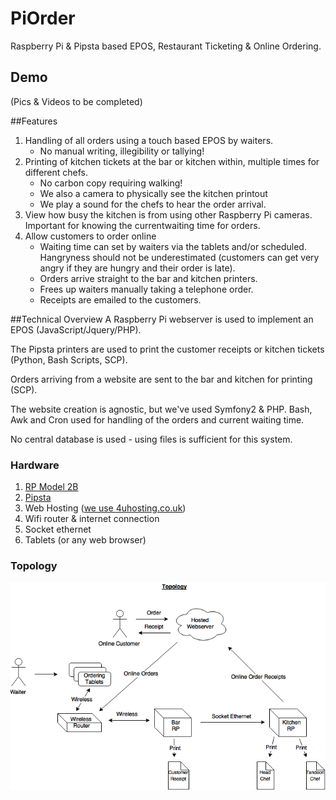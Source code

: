 # PiOrder
Raspberry Pi & Pipsta based EPOS, Restaurant Ticketing &amp; Online Ordering.

## Demo
(Pics & Videos to be completed)

##Features
1. Handling of all orders using a touch based EPOS by waiters. 
   * No manual writing, illegibility or tallying!
2. Printing of kitchen tickets at the bar or kitchen within, multiple times for different chefs. 
   * No carbon copy requiring walking! 
   * We also a camera to physically see the kitchen printout
   * We play a sound for the chefs to hear the order arrival.
3. View how busy the kitchen is from using other Raspberry Pi cameras. Important for knowing the currentwaiting time for orders.
4. Allow customers to order online
   * Waiting time can set by waiters via the tablets and/or scheduled. Hangryness should not be underestimated (customers can get very angry if they are hungry and their order is late).
   * Orders arrive straight to the bar and kitchen printers. 
   * Frees up waiters manually taking a telephone order. 
   * Receipts are emailed to the customers.

##Technical Overview
A Raspberry Pi webserver is used to implement an EPOS (JavaScript/Jquery/PHP).

The Pipsta printers are used to print the customer receipts or kitchen tickets (Python, Bash Scripts, SCP).

Orders arriving from a website are sent to the bar and kitchen for printing (SCP).

The website creation is agnostic, but we've used Symfony2 & PHP. Bash, Awk and Cron used for handling of the orders and current waiting time.

No central database is used - using files is sufficient for this system.

### Hardware
1. [RP Model 2B](https://www.raspberrypi.org/products/raspberry-pi-2-model-b)
2. [Pipsta](http://www.pipsta.co.uk)
3. Web Hosting ([we use 4uhosting.co.uk](https://www.4uhosting.co.uk))
4. Wifi router & internet connection
5. Socket ethernet
6. Tablets (or any web browser)

### Topology
![ScreenShot](https://github.com/EMRahman/PiOrder/blob/master/Topology.png)
